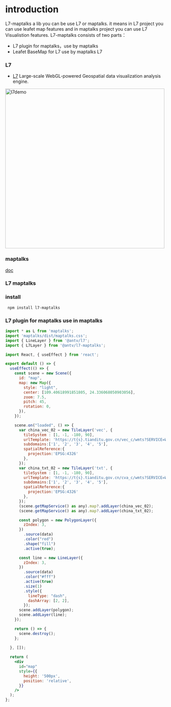 # introduction

L7-maptalks a lib you can be use L7 or maptalks. it means in L7 project you can use leafet map features and in maptalks project you can use L7 Visualistion features. L7-maptalks consists of two parts：

- L7 plugin for maptalks，use by maptalks
- Leafet BaseMap for L7 use by maptalks L7

### L7

- [L7](https://github.com/antvis/l7) Large-scale WebGL-powered Geospatial data visualization analysis engine.

<img src="https://camo.githubusercontent.com/9dce91a0264bc3f6eb0b54c4cb7b4911555af7206db6eb9cb9bd9a9d000e8de8/68747470733a2f2f67772e616c697061796f626a656374732e636f6d2f6d646e2f726d735f3835356261622f616674732f696d672f412a532d373351704f386430594141414141414141414141426b4152516e4151" alt="l7demo" style="width:500px;"/>

### maptalks

[doc](https://maptalks.org/)

### L7 maptalks

### install

```
 npm install l7-maptalks

```


### L7 plugin for maptalks use in maptalks

```jsx pure
import * as L from 'maptalks';
import 'maptalks/dist/maptalks.css';
import { LineLayer } from '@antv/l7';
import { L7Layer } from '@antv/l7-maptalks';

import React, { useEffect } from 'react';

export default () => {
  useEffect(() => {
    const scene = new Scene({
      id: "map",
      map: new Map({
        style: "light",
        center: [109.40618991851805, 24.336068050903056],
        zoom: 7.5,
        pitch: 45,
        rotation: 0,
      }),
    });

    scene.on("loaded", () => {
      var china_vec_02 = new TileLayer('vec', {
        tileSystem : [1, -1, -180, 90],
        urlTemplate: 'https://t{s}.tianditu.gov.cn/vec_c/wmts?SERVICE=WMTS&REQUEST=GetTile&VERSION=1.0.0&LAYER=vec&STYLE=default&TILEMATRIXSET=c&FORMAT=tiles&TILEMATRIX={z}&TILEROW={y}&TILECOL={x}&tk=59d3a78163c2741d6aa0cb12f77fa62a',
        subdomains:['1', '2', '3', '4', '5'],
        spatialReference:{
          projection:'EPSG:4326'
        },
      });
      var china_txt_02 = new TileLayer('txt', {
        tileSystem : [1, -1, -180, 90],
        urlTemplate: 'https://t{s}.tianditu.gov.cn/cva_c/wmts?SERVICE=WMTS&REQUEST=GetTile&VERSION=1.0.0&LAYER=cva&STYLE=default&TILEMATRIXSET=c&FORMAT=tiles&TILEMATRIX={z}&TILEROW={y}&TILECOL={x}&tk=59d3a78163c2741d6aa0cb12f77fa62a',
        subdomains:['1', '2', '3', '4', '5'],
        spatialReference:{
          projection:'EPSG:4326'
        },
      });
      (scene.getMapService() as any).map?.addLayer(china_vec_02);
      (scene.getMapService() as any).map?.addLayer(china_txt_02);

      const polygon = new PolygonLayer({
        zIndex: 3,
      })
        .source(data)
        .color("red")
        .shape("fill")
        .active(true);

      const line = new LineLayer({
        zIndex: 3,
      })
        .source(data)
        .color("#fff")
        .active(true)
        .size(1)
        .style({
          lineType: "dash",
          dashArray: [2, 2],
        });
      scene.addLayer(polygon);
      scene.addLayer(line);
    });

    return () => {
      scene.destroy();
    };
    
  }, []);

  return (
    <div
      id="map"
      style={{
        height: '500px',
        position: 'relative',
      }}
    />
  );
};
```
